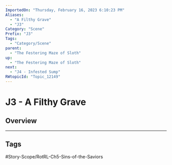 ```yaml
---
ImportedOn: "Thursday, February 16, 2023 6:10:23 PM"
Aliases:
  - "A Filthy Grave"
  - "J3"
Category: "Scene"
Prefix: "J3"
Tags:
  - "Category/Scene"
parent:
  - "The Festering Maze of Sloth"
up:
  - "The Festering Maze of Sloth"
next:
  - "J4 - Infested Sump"
RWtopicId: "Topic_12149"
---
```

# J3 - A Filthy Grave
## Overview

---
## Tags
#Story-Scope/RotRL-Ch5-Sins-of-the-Saviors

